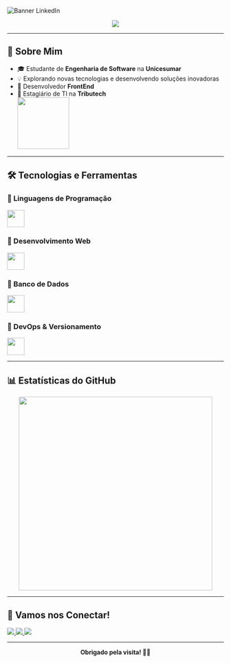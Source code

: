 ![Banner LinkedIn](https://i.imgur.com/HzLJjoN.png)

<p align="center">
  <a href="https://github.com/DenverCoder1/readme-typing-svg">
    <img src="https://readme-typing-svg.herokuapp.com?font=Time+New+Roman&color=cyan&size=25&center=true&vCenter=true&width=600&height=100&lines=Bem-vindo(a)+ao+meu+perfil+!">
  </a>
</p>

---

## 🚀 Sobre Mim

- 🎓 Estudante de **Engenharia de Software** na **Unicesumar**
- 💡 Explorando novas tecnologias e desenvolvendo soluções inovadoras
- 🎨 Desenvolvedor **FrontEnd** 
- 💼 Estagiário de TI na **Tributech**  
  <img src="https://i.imgur.com/zSYrcDD.png" width="120"/>

---

## 🛠️ Tecnologias e Ferramentas

### 🔹 Linguagens de Programação
<p align="left">
  <img src="https://skillicons.dev/icons?i=java,c,js,typescript" height="40"/>
</p>

### 🔹 Desenvolvimento Web
<p align="left">
  <img src="https://skillicons.dev/icons?i=html,css,bootstrap,react" height="40"/>
</p>

### 🔹 Banco de Dados
<p align="left">
  <img src="https://skillicons.dev/icons?i=mysql,postgres" height="40"/>
</p>

### 🔹 DevOps & Versionamento
<p align="left">
  <img src="https://skillicons.dev/icons?i=git,github,linux,pentaho" height="40"/>
</p>

---

## 📊 Estatísticas do GitHub

<div align="center">
  <a href="https://github.com/filiperuizb">
    <img src="https://github-readme-stats.vercel.app/api?username=filiperuizb&show_icons=true&theme=dark&cache_seconds=1800" width="450"/>
  </a>
</div>

---

## 🤝 Vamos nos Conectar!

<p align="left">
  <a href="mailto:filiperuizboligon9@gmail.com">
    <img src="https://img.shields.io/badge/Gmail-D14836?style=for-the-badge&logo=gmail&logoColor=white"/>
  </a>
  <a href="https://www.linkedin.com/in/filipe-ruiz-boligon-8930582b6/">
    <img src="https://img.shields.io/badge/LinkedIn-0077B5?style=for-the-badge&logo=linkedin&logoColor=white"/>
  </a>
  <a href="https://www.instagram.com/filiperuiz.b/">
    <img src="https://img.shields.io/badge/Instagram-E4405F?style=for-the-badge&logo=instagram&logoColor=white"/>
  </a>
</p>

---

<div align="center">
  <b>Obrigado pela visita! 🚀✨</b>
</div>
